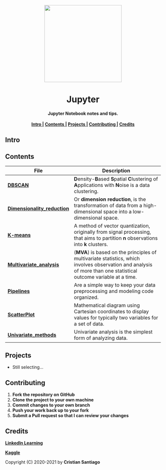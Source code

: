 
<div align = 'center'>
  <img  src='https://user-images.githubusercontent.com/75224625/114259319-68afc200-99a3-11eb-9230-fc20fe66d32b.png' width= 250>
</div>

<h1 align='center'> Jupyter</h1>

<h4 align='center'>Jupyter Notebook notes and tips. </h4>


<p align= 'center'> 
  <b>
    <a href ='#intro' > Intro </a>|
    <a href ='#contents' > Contents </a>|
    <a href ='#project' > Projects </a>|
    <a href ='#contribute'>Contributing </a>|
    <a href ='#credits' > Credits </a>
  </b>
</p>

<h2>
  <a name="intro">Intro </a> 
</h2>

<h2>
  <a name="contents">Contents </a> 
</h2>

File | Description
----------|-------------------------------------------
[**DBSCAN**](https://github.com/engcristian/Python/blob/main/Jupyter/DBSCAN.ipynb)|**D**ensity-**B**ased **S**patial **C**lustering of **A**pplications with **N**oise is a data clustering.
[**Dimensionality_reduction**](https://github.com/engcristian/Python/blob/main/Jupyter/Dimensionality_reduction.ipynb)| Or **dimension reduction**, is the transformation of data from a high-dimensional space into a low-dimensional space.
[**K-means**](https://github.com/engcristian/Python/blob/main/Jupyter/K-means.ipynb)| A method of vector quantization, originally from signal processing, that aims to partition **n** observations into **k** clusters.
[**Multivariate_analysis**](https://github.com/engcristian/Python/blob/main/Jupyter/Multivariate_analysis.ipynb)|(**MVA**) is based on the principles of multivariate statistics, which involves observation and analysis of more than one statistical outcome variable at a time.
[**Pipelines**](https://github.com/engcristian/Python/blob/main/Jupyter/Pipelines.ipynb)| Are a simple way to keep your data preprocessing and modeling code organized.
[**ScatterPlot**](https://github.com/engcristian/Python/blob/main/Jupyter/ScatterPlot.ipynb)| Mathematical diagram using Cartesian coordinates to display values for typically two variables for a set of data.
[**Univariate_methods**](https://github.com/engcristian/Python/blob/main/Jupyter/Univariate_methods.ipynb)|Univariate analysis is the simplest form of analyzing data.


<h2>
  <a name="project">Projects </a> 
</h2>

* Still selecting...

<h2>
  <a name="contribute">Contributing </a> 
</h2>


1. **Fork the repository on GitHub**
2. **Clone the project to your own machine**
3. **Commit changes to your own branch**
4. **Push your work back up to your fork**
5. **Submit a Pull request so that I can review your changes**

<h2>
  <a name="credits">Credits </a> 
</h2>


 [**LinkedIn Learning**](https://www.linkedin.com/learning/)
 
 [**Kaggle**](https://www.kaggle.com/)


Copyright (C) 2020-2021 by **Cristian Santiago**
